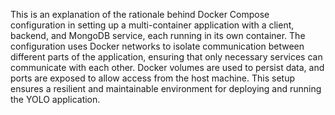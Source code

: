 This is an explanation of the rationale behind Docker Compose configuration in setting up a multi-container application with a client, backend, and MongoDB service, each running in its own container. The configuration uses Docker networks to isolate communication between different parts of the application, ensuring that only necessary services can communicate with each other. Docker volumes are used to persist data, and ports are exposed to allow access from the host machine. This setup ensures a resilient and maintainable environment for deploying and running the YOLO application.

